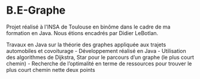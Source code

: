 # B.E-Graphe 

Projet réalisé à l'INSA de Toulouse en binôme dans le cadre de ma formation en Java. Nous étions encadrés par Didier LeBotlan.

Travaux en Java sur la théorie des graphes appliquée aux trajets automobiles et covoiturage
	- Développement réalisé en Java
	- Utilisation des algorithmes de Dijkstra, Star pour le parcours d’un graphe (le plus court chemin)
	- Recherche de l’optimalité en terme de ressources pour trouver le plus court chemin nette deux points
